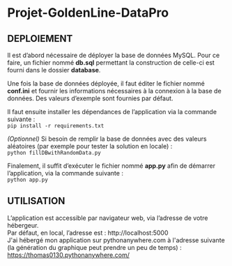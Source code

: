 # Projet-GoldenLine-DataPro

## DEPLOIEMENT
Il est d’abord nécessaire de déployer la base de données MySQL. Pour ce faire, un fichier nommé **db.sql** permettant la construction de celle-ci est fourni dans le dossier **database**.

Une fois la base de données déployée, il faut éditer le fichier nommé **conf.ini** et fournir les informations nécessaires à la connexion à la base de données.
Des valeurs d’exemple sont fournies par défaut.

Il faut ensuite installer les dépendances de l’application via la commande suivante :<br>
```pip install -r requirements.txt```

*(Optionnel)* Si besoin de remplir la base de données avec des valeurs aléatoires (par exemple pour tester la solution en locale) :<br>
```python fillDBwithRandomData.py```

Finalement, il suffit d’exécuter le fichier nommé **app.py** afin de démarrer l’application, via la commande suivante :<br>
```python app.py```

## UTILISATION
L’application est accessible par navigateur web, via l’adresse de votre hébergeur.<br>
Par défaut, en local, l’adresse est : http://localhost:5000<br>
J'ai hébergé mon application sur pythonanywhere.com à l'adresse suivante (la génération du graphique peut prendre un peu de temps) : https://thomas0130.pythonanywhere.com/
